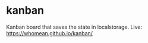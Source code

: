 # kanban
Kanban board that saves the state in localstorage. Live: https://whomean.github.io/kanban/
